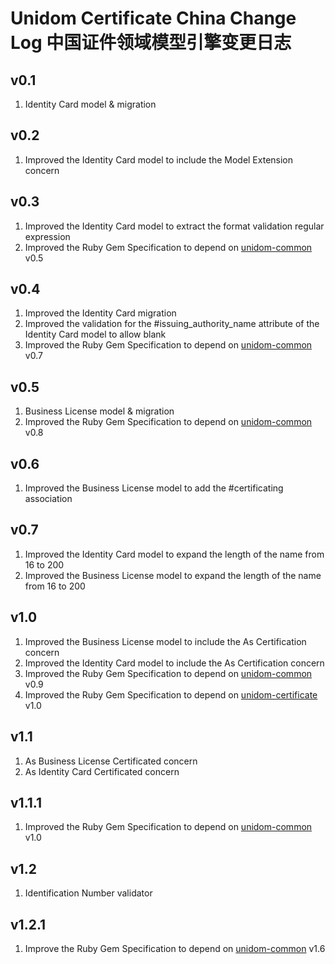 # Unidom Certificate China Change Log 中国证件领域模型引擎变更日志

## v0.1
1. Identity Card model & migration

## v0.2
1. Improved the Identity Card model to include the Model Extension concern

## v0.3
1. Improved the Identity Card model to extract the format validation regular expression
2. Improved the Ruby Gem Specification to depend on [unidom-common](https://github.com/topbitdu/unidom-common) v0.5

## v0.4
1. Improved the Identity Card migration
2. Improved the validation for the #issuing_authority_name attribute of the Identity Card model to allow blank
3. Improved the Ruby Gem Specification to depend on [unidom-common](https://github.com/topbitdu/unidom-common) v0.7

## v0.5
1. Business License model & migration
2. Improved the Ruby Gem Specification to depend on [unidom-common](https://github.com/topbitdu/unidom-common) v0.8

## v0.6
1. Improved the Business License model to add the #certificating association

## v0.7
1. Improved the Identity Card model to expand the length of the name from 16 to 200
2. Improved the Business License model to expand the length of the name from 16 to 200

## v1.0
1. Improved the Business License model to include the As Certification concern
2. Improved the Identity Card model to include the As Certification concern
3. Improved the Ruby Gem Specification to depend on [unidom-common](https://github.com/topbitdu/unidom-common) v0.9
4. Improved the Ruby Gem Specification to depend on [unidom-certificate](https://github.com/topbitdu/unidom-certificate) v1.0

## v1.1
1. As Business License Certificated concern
2. As Identity Card Certificated concern

## v1.1.1
1. Improved the Ruby Gem Specification to depend on [unidom-common](https://github.com/topbitdu/unidom-common) v1.0

## v1.2
1. Identification Number validator

## v1.2.1
1. Improve the Ruby Gem Specification to depend on [unidom-common](https://github.com/topbitdu/unidom-common) v1.6
